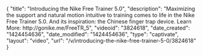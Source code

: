 {
    "title": "Introducing the Nike Free Trainer 5.0",
    "description": "Maximizing the support and natural motion intuitive to training comes to life in the Nike Free Trainer 5.0. And its inspiration: the Chinese finger trap device. Learn More: http:\/\/gonike.me\/FreeTR_5",
    "videoid": "3824618",
    "date_created": "1424454636",
    "date_modified": "1424454636",
    "type": "captivate",
    "layout": "video",
    "url": "\/v\/introducing-the-nike-free-trainer-5-0\/3824618"
}